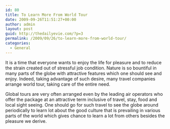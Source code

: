 ```yaml
---
id: 80
title: To Learn More From World Tour
date: 2009-09-26T11:51:27+00:00
author: admin
layout: post
guid: http://thedailyevie.com/?p=3
permalink: /2009/09/26/to-learn-more-from-world-tour/
categories:
  - General
---
```

It is a time that everyone wants to enjoy the life for pleasure and to reduce the strain created out of stressful job condition. Nature is so bountiful in many parts of the globe with attractive features which one should see and enjoy. Indeed, taking advantage of such desire, many travel companies arrange world tour, taking care of the entire need.

Global tours are very often arranged even by the leading air operators who offer the package at an attractive term inclusive of travel, stay, food and local sight seeing. One should go for such travel to see the globe around periodically to learn lot about the good culture that is prevailing in various parts of the world which gives chance to learn a lot from others besides the pleasure we derive.